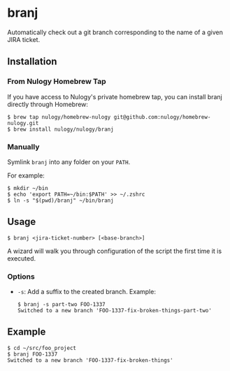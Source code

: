 # branj

Automatically check out a git branch corresponding to the name of a given JIRA ticket.

## Installation

### From Nulogy Homebrew Tap

If you have access to Nulogy's private homebrew tap, you can install branj
directly through Homebrew:

```shell
$ brew tap nulogy/homebrew-nulogy git@github.com:nulogy/homebrew-nulogy.git
$ brew install nulogy/nulogy/branj
```

### Manually

Symlink `branj` into any folder on your `PATH`.

For example:

```shell
$ mkdir ~/bin
$ echo 'export PATH=~/bin:$PATH' >> ~/.zshrc
$ ln -s "$(pwd)/branj" ~/bin/branj
```

## Usage

```shell
$ branj <jira-ticket-number> [<base-branch>]
```

A wizard will walk you through configuration of the script the first time it is executed.

### Options

* `-s`: Add a suffix to the created branch. Example:
    ```shell
    $ branj -s part-two FOO-1337
    Switched to a new branch 'FOO-1337-fix-broken-things-part-two'
    ```

## Example

```shell
$ cd ~/src/foo_project
$ branj FOO-1337
Switched to a new branch 'FOO-1337-fix-broken-things'
```
